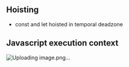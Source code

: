 ## Hoisting
 - const and let hoisted in temporal deadzone


## Javascript execution context
![Uploading image.png…]()

